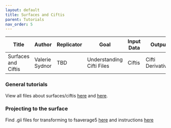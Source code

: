 ```yaml
---
layout: default
title: Surfaces and Ciftis
parent: Tutorials
nav_order: 5
---
```


| Title | Author | Replicator | Goal | Input Data | Output |
| ----- | ------ | ---------- | ---- | ---------- | ------ |
| Surfaces and Ciftis | Valerie Sydnor | TBD | Understanding Cifti Files | Ciftis | Cifti Derivatives |

### General tutorials

View all files about surfaces/ciftis [here](https://github.com/PennLINC/PennLINC.github.io/tree/main/docs/Tutorials/surface_tools_R.html.zip) and [here](https://github.com/PennLINC/PennLINC.github.io/tree/main/docs/Tutorials/Surfaces.pptx).

### Projecting to the surface
Find .gii files for transforming to fsaverage5 [here](https://github.com/PennLINC/PennLINC.github.io/tree/main/docs/Tutorials/fsaverage5) and instructions [here](https://github.com/PennLINC/PennLINC.github.io/tree/main/docs/Tutorials/vol2surf_mapping.Rmd)